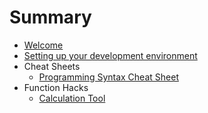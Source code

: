 # Summary

* [Welcome](duckduckhack/welcome/ddh-intro.md)
* [Setting up your development environment](duckduckhack/welcome/setup-dev-environment.md)
* Cheat Sheets
   * [Programming Syntax Cheat Sheet](duckduckhack/cheat-sheets/programming-syntax.md)
* Function Hacks
   * [Calculation Tool](duckduckhack/function-hacks/calculation.md)

